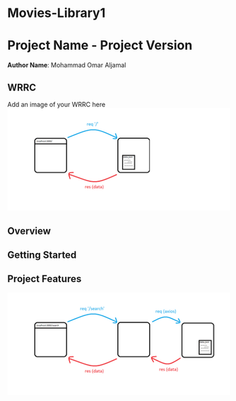 # Movies-Library1

# Project Name - Project Version

**Author Name**: Mohammad Omar Aljamal

## WRRC
Add an image of your WRRC here
![](./Lab13.png)

## Overview

## Getting Started
<!-- What are the steps that a user must take in order to build this app on their own machine and get it running? -->

## Project Features
<!-- What are the features included in you app -->


<!------------------------lab14 -------------------->

![](./assests/Lab14.png)